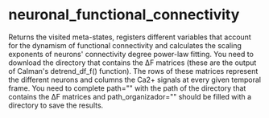 # neuronal_functional_connectivity
Returns the visited meta-states, registers different variables that account for the dynamism of functional connectivity and calculates the scaling exponents of 
neurons' connectivity degree power-law fitting.
You need to download the directory that contains the ΔF matrices (these are the output of CaIman's detrend_df_f() function). 
The rows of these matrices represent the different neurons and columns the Ca2+ signals at every given temporal frame. 
You need to complete path="" with the path of the directory that contains the  ΔF matrices and  path_organizador="" should be filled with a directory 
to save the results.
